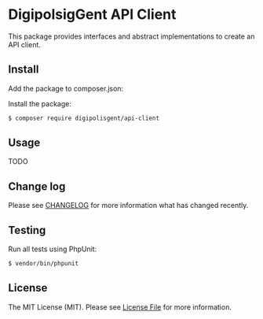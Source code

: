 # DigipolsigGent API Client

This package provides interfaces and abstract implementations to create an API client.




## Install

Add the package to composer.json:

Install the package:

```bash
$ composer require digipolisgent/api-client
```




## Usage

TODO


## Change log

Please see [CHANGELOG](CHANGELOG.md) for more information what has changed recently.




## Testing
Run all tests using PhpUnit:

``` bash
$ vendor/bin/phpunit
```




## License
The MIT License (MIT). 
Please see [License File](LICENSE.md) for more information.
